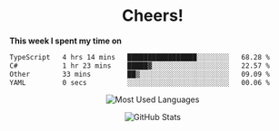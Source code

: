 <h1 align="center">Cheers!</h1>

**This week I spent my time on**
<!--START_SECTION:waka-->

```txt
TypeScript   4 hrs 14 mins   █████████████████░░░░░░░░   68.28 %
C#           1 hr 23 mins    █████▓░░░░░░░░░░░░░░░░░░░   22.57 %
Other        33 mins         ██▒░░░░░░░░░░░░░░░░░░░░░░   09.09 %
YAML         0 secs          ░░░░░░░░░░░░░░░░░░░░░░░░░   00.06 %
```

<!--END_SECTION:waka-->

<p align="center"><img src="https://github-readme-stats.vercel.app/api/top-langs/?username=thnkrn&layout=compact&hide=html&theme=tokyonight" alt="Most Used Languages" /></p>

<p align="center"><img src="https://github-readme-stats.vercel.app/api?username=thnkrn&show_icons=true&count_private=true&theme=tokyonight&show=reviews&hide_rank=false&rank_icon=github" alt="GitHub Stats" /></p>

<!-- <p align="center"><a href="https://wakatime.com"><img src="https://wakatime.com/share/@thnkrn/40092326-d1bd-471b-89da-9a7c63939402.png" /></p>
 -->
